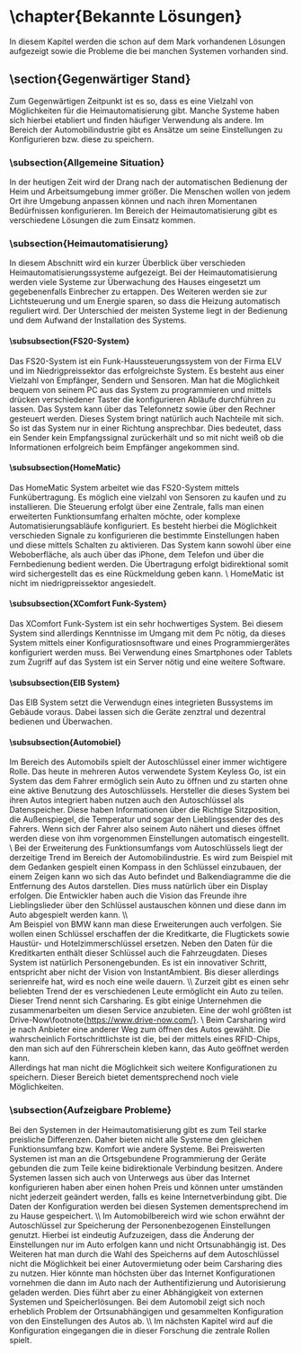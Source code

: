 # \chapter{Bekannte Lösungen}
In diesem Kapitel werden die schon auf dem Mark vorhandenen Lösungen aufgezeigt sowie die Probleme die bei manchen Systemen vorhanden sind.

## \section{Gegenwärtiger Stand}
Zum Gegenwärtigen Zeitpunkt ist es so, dass es eine Vielzahl von Möglichkeiten für die Heimautomatisierung gibt. 
Manche Systeme haben sich hierbei etabliert und finden häufiger Verwendung als andere. Im Bereich der Automobilindustrie gibt es Ansätze um seine Einstellungen zu Konfigurieren bzw. diese zu speichern.  

### \subsection{Allgemeine Situation}
In der heutigen Zeit wird der Drang nach der automatischen Bedienung der Heim und Arbeitsumgebung immer größer. Die Menschen wollen von jedem Ort ihre Umgebung anpassen können und nach ihren Momentanen Bedürfnissen konfigurieren. Im Bereich der Heimautomatisierung gibt es verschiedene Lösungen die zum 
Einsatz kommen. 

### \subsection{Heimautomatisierung}
In diesem Abschnitt wird ein kurzer Überblick über verschieden Heimautomatisierungssysteme aufgezeigt. Bei der Heimautomatisierung werden viele Systeme zur Überwachung des Hauses eingesetzt um gegebenenfalls Einbrecher zu ertappen. Des Weiteren werden sie zur Lichtsteuerung und um Energie sparen, so dass die Heizung automatisch reguliert wird. Der Unterschied der meisten Systeme liegt in der Bedienung und dem Aufwand der Installation des Systems.  

#### \subsubsection{FS20-System}
Das FS20-System ist ein Funk-Haussteuerungssystem von der Firma ELV und im Niedrigpreissektor das erfolgreichste System. Es besteht aus einer Vielzahl von Empfänger, Sendern und Sensoren. Man hat die Möglichkeit bequem von seinem PC aus das System zu programmieren und mittels drücken verschiedener Taster die konfigurieren Abläufe durchführen zu lassen. Das System kann über das Telefonnetz sowie über den Rechner gesteuert werden. Dieses System bringt natürlich auch Nachteile mit sich. So ist das System nur in einer Richtung ansprechbar. Dies bedeutet, dass ein Sender kein Empfangssignal zurückerhält 
und so mit nicht weiß ob die Informationen erfolgreich beim Empfänger angekommen sind. 

#### \subsubsection{HomeMatic}
Das HomeMatic System arbeitet wie das FS20-System mittels Funkübertragung. Es möglich eine vielzahl von Sensoren zu kaufen und zu installieren. Die Steuerung erfolgt über eine 
Zentrale, falls man einen erweiterten Funktionsumfang erhalten möchte, oder komplexe Automatisierungsabläufe konfiguriert. Es besteht hierbei die Möglichkeit verschieden Signale zu konfigurieren die bestimmte Einstellungen haben und diese mittels Schalten zu aktivieren. 
Das System kann sowohl über eine Weboberfläche, als auch über das iPhone, dem Telefon und über die Fernbedienung bedient werden. Die Übertragung erfolgt bidirektional somit wird sichergestellt das es eine Rückmeldung geben kann.
\\
HomeMatic ist nicht im niedrigpreissektor angesiedelt.

#### \subsubsection{XComfort Funk-System}
Das XComfort Funk-System ist ein sehr hochwertiges System. 
Bei diesem System sind allerdings Kenntnisse im Umgang mit dem Pc nötig, da dieses System mittels einer Konfiguratiosnsoftware und eines 
Programmiergerätes konfiguriert werden muss. Bei Verwendung eines Smartphones oder Tablets zum Zugriff auf das System ist ein Server nötig und eine weitere Software.

#### \subsubsection{EIB System}
Das EIB System setzt die Verwendugn eines integrieten Bussystems im Gebäude voraus. Dabei lassen sich die Geräte zenztral und dezentral bedienen und Überwachen. 

#### \subsubsection{Automobiel} 
Im Bereich des Automobils spielt der Autoschlüssel einer immer wichtigere Rolle. Das heute in mehreren Autos verwendete System Keyless Go, ist ein System das dem Fahrer ermöglich sein Auto zu öffnen und zu starten ohne eine aktive Benutzung des Autoschlüssels. Hersteller die dieses System bei ihren Autos integriert haben nutzen auch den Autoschlüssel als Datenspeicher. Diese haben Informationen über die Richtige Sitzposition, die Außenspiegel, die Temperatur und sogar den Lieblingssender des des Fahrers. Wenn sich der Fahrer also seinem Auto nähert und dieses öffnet werden diese von ihm vorgenommen Einstellungen automatisch eingestellt. 
\\
Bei der Erweiterung des Funktionsumfangs vom Autoschlüssels liegt der derzeitige Trend im Bereich der Automobilindustrie.
Es wird zum Beispiel mit dem Gedanken gespielt einen Kompass in den Schlüssel einzubauen, der einem Zeigen kann wo sich das Auto befindet und Balkendiagramme die die Entfernung des Autos darstellen. Dies muss natürlich über ein Display erfolgen. 
Die Entwickler haben auch die Vision das Freunde ihre Lieblingslieder über den Schlüssel austauschen können und diese dann im Auto abgespielt werden kann. 
\\\\     
Am Beispiel von BMW kann man diese Erweiterungen auch verfolgen. Sie wollen einen Schlüssel erschaffen der die Kreditkarte, die Flugtickets sowie Haustür- und Hotelzimmerschlüssel ersetzen. 
Neben den Daten für die Kreditkarten enthält dieser Schlüssel auch die Fahrzeugdaten. Dieses System ist natürlich Personengebunden. Es ist ein innovativer Schritt, entspricht aber nicht der Vision von InstantAmbient.
Bis dieser allerdings serienreife hat, wird es noch eine weile dauern. 
\\\\
Zurzeit gibt es einen sehr beliebten Trend der es verschiedenen Leute ermöglicht ein Auto zu teilen. Dieser Trend nennt sich Carsharing. Es gibt einige Unternehmen die zusammenarbeiten um diesen Service anzubieten. Eine der wohl größten ist Drive-Now\footnote{https://www.drive-now.com/}. 
\\
Beim Carsharing wird je nach Anbieter eine anderer Weg zum öffnen des Autos gewählt. 
Die wahrscheinlich Fortschrittlichste ist die, bei der mittels eines RFID-Chips, den man sich auf den Führerschein kleben kann, das Auto geöffnet werden kann.  
Allerdings hat man nicht die Möglichkeit sich weitere Konfigurationen zu speichern. Dieser Bereich bietet dementsprechend noch viele Möglichkeiten.


### \subsection{Aufzeigbare Probleme}
Bei den Systemen in der Heimautomatisierung gibt es zum Teil starke preisliche Differenzen. Daher bieten nicht alle Systeme den gleichen Funktionsumfang bzw. Komfort wie andere Systeme. 
Bei Preiswerten Systemen ist man an die Ortsgebundene Programmierung der Geräte gebunden die zum Teile keine bidirektionale Verbindung besitzen. Andere Systemen lassen sich auch von Unterwegs aus über das Internet konfigurieren haben aber einen hohen Preis und können unter umständen nicht jederzeit geändert werden, falls es keine Internetverbindung gibt. Die Daten der Konfiguration werden bei diesen Systemen dementsprechend im zu Hause gespeichert. 
\\\\
Im Automobilbereich wird wie schon erwähnt der Autoschlüssel zur Speicherung der Personenbezogenen Einstellungen genutzt. Hierbei ist eindeutig Aufzuzeigen, dass die Änderung der Einstellungen nur im Auto erfolgen kann und nicht Ortsunabhängig ist. Des Weiteren hat man durch die Wahl des Speicherns auf dem Autoschlüssel nicht die Möglichkeit bei einer Autovermietung oder beim Carsharing dies zu nutzen. Hier könnte man höchsten über das Internet Konfigurationen vornehmen die dann im Auto nach der Authentifizierung und Autorisierung geladen werden.
Dies führt aber zu einer Abhängigkeit von externen Systemen und Speicherlösungen. Bei dem Automobil zeigt sich noch erheblich Problem der Ortsunabhängigen und gesammelten Konfiguration von den Einstellungen des Autos ab. 
\\\\
Im nächsten Kapitel wird auf die Konfiguration eingegangen die in dieser Forschung die zentrale Rollen spielt.


